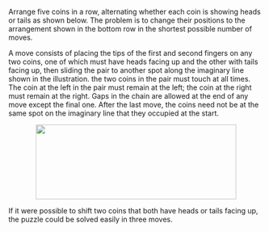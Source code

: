 
<!--
---
layout: page
title: Problem of the Week
---
-->

<!--<p>Due Wednesday, September 28, 2022 at midnight submitted to 
<a href="https://forms.gle/LgCLL5vhwUn6h5eA7">this Google form.</a> <b>You must be logged into your NAU gmail to submit via this form. </b>
<p></p>-->

<p>Arrange five coins in a row, alternating whether each coin is showing heads or tails as shown below. The problem is to change their positions to the arrangement shown in the bottom row in the shortest possible number of moves. </p>

<p>A move consists of placing the tips of the first and second fingers on any two coins, one of which must have heads facing up and the other with tails facing up, then sliding the pair to another spot along the imaginary line shown in the illustration. the two coins in the pair must touch at all times. The coin at the left in the pair must remain at the left; the coin at the right must remain at the right. Gaps in the chain are allowed at the end of any move except the final one. After the last move, the coins need not be at the same spot on the imaginary line that they occupied at the start. </p>

<p><center>
<img src = "https://naumathstat.github.io/problem-of-the-week/files/images/2022-09-28.png" 
style="width:397px;height:148">
</center></p>

<p>If it were possible to shift two coins that both have heads or tails facing up, the puzzle could be solved easily in three moves. </p>

